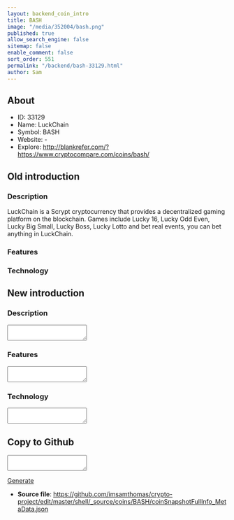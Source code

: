 ```yaml
---
layout: backend_coin_intro
title: BASH
image: "/media/352004/bash.png"
published: true
allow_search_engine: false
sitemap: false
enable_comment: false
sort_order: 551
permalink: "/backend/bash-33129.html"
author: Sam
---
```


## About

- ID: 33129
- Name: LuckChain
- Symbol: BASH
- Website: -
- Explore: http://blankrefer.com/?https://www.cryptocompare.com/coins/bash/


## Old introduction

### Description

<p>LuckChain is a Scrypt cryptocurrency that provides a decentralized gaming platform on the blockchain. Games include Lucky 16, Lucky Odd Even, Lucky Big Small, Lucky Boss, Lucky Lotto and bet real events, you can bet anything in LuckChain.</p>

### Features


### Technology




## New introduction


### Description
<textarea id="meta_description" name="description"></textarea>

### Features
<textarea id="meta_features" name="features"></textarea>

### Technology
<textarea id="meta_technology" name="technology"></textarea>


## Copy to Github

<textarea id="coinsnapshotfullinfo_metadata"></textarea>

<a href="#gen" onclick="generateMetaDatJson()">Generate</a>

- **Source file**: <a href="https://github.com/imsamthomas/crypto-project/edit/master/shell/_source/coins/BASH/coinSnapshotFullInfo_MetaData.json">https://github.com/imsamthomas/crypto-project/edit/master/shell/_source/coins/BASH/coinSnapshotFullInfo_MetaData.json</a>

